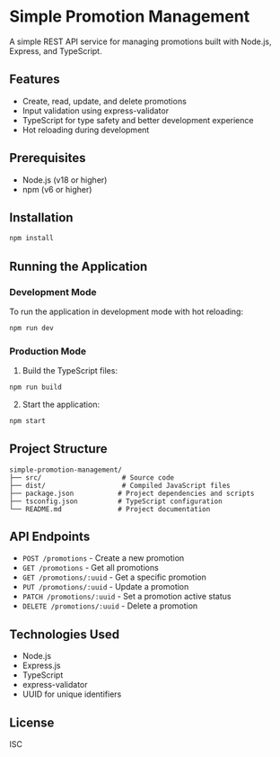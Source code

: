 # Simple Promotion Management

A simple REST API service for managing promotions built with Node.js, Express, and TypeScript.

## Features

- Create, read, update, and delete promotions
- Input validation using express-validator
- TypeScript for type safety and better development experience
- Hot reloading during development

## Prerequisites

- Node.js (v18 or higher)
- npm (v6 or higher)

## Installation

```bash
npm install
```

## Running the Application

### Development Mode

To run the application in development mode with hot reloading:

```bash
npm run dev
```

### Production Mode

1. Build the TypeScript files:

```bash
npm run build
```

2. Start the application:

```bash
npm start
```

## Project Structure

```
simple-promotion-management/
├── src/                    # Source code
├── dist/                   # Compiled JavaScript files
├── package.json           # Project dependencies and scripts
├── tsconfig.json          # TypeScript configuration
└── README.md              # Project documentation
```

## API Endpoints

- `POST /promotions` - Create a new promotion
- `GET /promotions` - Get all promotions
- `GET /promotions/:uuid` - Get a specific promotion
- `PUT /promotions/:uuid` - Update a promotion
- `PATCH /promotions/:uuid` - Set a promotion active status
- `DELETE /promotions/:uuid` - Delete a promotion

## Technologies Used

- Node.js
- Express.js
- TypeScript
- express-validator
- UUID for unique identifiers

## License

ISC
